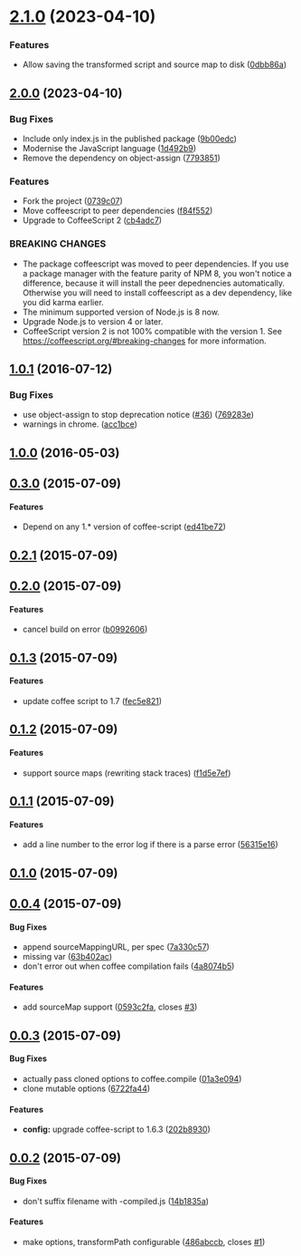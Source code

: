 # [2.1.0](https://github.com/prantlf/karma-coffee-preprocessor/compare/v2.0.0...v2.1.0) (2023-04-10)


### Features

* Allow saving the transformed script and source map to disk ([0dbb86a](https://github.com/prantlf/karma-coffee-preprocessor/commit/0dbb86ad5692dcedff3625f2c4acb6f59465939a))

## [2.0.0](https://github.com/prantlf/karma-coffee-preprocessor/compare/ef1c7ae0c9a2153ba66e17610da175ac7996423d...v2.0.0) (2023-04-10)


### Bug Fixes

* Include only index.js in the published package ([9b00edc](https://github.com/prantlf/karma-coffee-preprocessor/commit/9b00edc359d85591ab503cae7181a03bbe3bd482))
* Modernise the JavaScript language ([1d492b9](https://github.com/prantlf/karma-coffee-preprocessor/commit/1d492b9921468e2522b5b918f2d3339fc54524bf))
* Remove the dependency on object-assign ([7793851](https://github.com/prantlf/karma-coffee-preprocessor/commit/7793851b0ec0f51021923548119176b7d2d6cea5))


### Features

* Fork the project ([0739c07](https://github.com/prantlf/karma-coffee-preprocessor/commit/0739c072304527ddc3fe376ab51b35cc3ce22637))
* Move coffeescript to peer dependencies ([f84f552](https://github.com/prantlf/karma-coffee-preprocessor/commit/f84f552a73b6b0bff3583039215e4c5c285d21da))
* Upgrade to CoffeeScript 2 ([cb4adc7](https://github.com/prantlf/karma-coffee-preprocessor/commit/cb4adc75a5d59b1028520812c196f1670260078b))


### BREAKING CHANGES

* The package coffeescript was moved to peer dependencies. If you use a package manager with the feature parity of NPM 8, you won't notice a difference, because it will install the peer depednencies automatically. Otherwise you will need to install coffeescript as a dev dependency, like you did karma earlier.
* The minimum supported version of Node.js is 8 now.
* Upgrade Node.js to version 4 or later.
* CoffeeScript version 2 is not 100% compatible with the version 1. See https://coffeescript.org/#breaking-changes for more information.


## [1.0.1](https://github.com/karma-runner/karma-coffee-preprocessor/compare/v1.0.0...v1.0.1) (2016-07-12)


### Bug Fixes

* use object-assign to stop deprecation notice ([#36](https://github.com/karma-runner/karma-coffee-preprocessor/issues/36)) ([769283e](https://github.com/karma-runner/karma-coffee-preprocessor/commit/769283e))
* warnings in chrome. ([acc1bce](https://github.com/karma-runner/karma-coffee-preprocessor/commit/acc1bce))


## [1.0.0](https://github.com/karma-runner/karma-coffee-preprocessor/compare/v0.3.0...v1.0.0) (2016-05-03)


## [0.3.0](https://github.com/karma-runner/karma-coffee-preprocessor/compare/v0.2.1...v0.3.0) (2015-07-09)


#### Features

* Depend on any 1.* version of coffee-script ([ed41be72](https://github.com/karma-runner/karma-coffee-preprocessor/commit/ed41be72))


## [0.2.1](https://github.com/karma-runner/karma-coffee-preprocessor/compare/v0.2.0...v0.2.1) (2015-07-09)


## [0.2.0](https://github.com/karma-runner/karma-coffee-preprocessor/compare/v0.1.3...v0.2.0) (2015-07-09)


#### Features

* cancel build on error ([b0992606](https://github.com/karma-runner/karma-coffee-preprocessor/commit/b0992606))


## [0.1.3](https://github.com/karma-runner/karma-coffee-preprocessor/compare/v0.1.2...v0.1.3) (2015-07-09)


#### Features

* update coffee script to 1.7 ([fec5e821](https://github.com/karma-runner/karma-coffee-preprocessor/commit/fec5e821))


## [0.1.2](https://github.com/karma-runner/karma-coffee-preprocessor/compare/v0.1.1...v0.1.2) (2015-07-09)


#### Features

* support source maps (rewriting stack traces) ([f1d5e7ef](https://github.com/karma-runner/karma-coffee-preprocessor/commit/f1d5e7ef))


## [0.1.1](https://github.com/karma-runner/karma-coffee-preprocessor/compare/v0.1.0...v0.1.1) (2015-07-09)


#### Features

* add a line number to the error log if there is a parse error ([56315e16](https://github.com/karma-runner/karma-coffee-preprocessor/commit/56315e16))


## [0.1.0](https://github.com/karma-runner/karma-coffee-preprocessor/compare/v0.0.4...v0.1.0) (2015-07-09)


## [0.0.4](https://github.com/karma-runner/karma-coffee-preprocessor/compare/v0.0.3...v0.0.4) (2015-07-09)


#### Bug Fixes

* append sourceMappingURL, per spec ([7a330c57](https://github.com/karma-runner/karma-coffee-preprocessor/commit/7a330c57))
* missing var ([63b402ac](https://github.com/karma-runner/karma-coffee-preprocessor/commit/63b402ac))
* don't error out when coffee compilation fails ([4a8074b5](https://github.com/karma-runner/karma-coffee-preprocessor/commit/4a8074b5))


#### Features

* add sourceMap support ([0593c2fa](https://github.com/karma-runner/karma-coffee-preprocessor/commit/0593c2fa), closes [#3](https://github.com/karma-runner/karma-coffee-preprocessor/issues/3))


## [0.0.3](https://github.com/karma-runner/karma-coffee-preprocessor/compare/v0.0.2...v0.0.3) (2015-07-09)


#### Bug Fixes

* actually pass cloned options to coffee.compile ([01a3e094](https://github.com/karma-runner/karma-coffee-preprocessor/commit/01a3e094))
* clone mutable options ([6722fa44](https://github.com/karma-runner/karma-coffee-preprocessor/commit/6722fa44))


#### Features

* **config:** upgrade coffee-script to 1.6.3 ([202b8930](https://github.com/karma-runner/karma-coffee-preprocessor/commit/202b8930))


## [0.0.2](https://github.com/karma-runner/karma-coffee-preprocessor/compare/v0.0.1...v0.0.2) (2015-07-09)


#### Bug Fixes

* don't suffix filename with -compiled.js ([14b1835a](https://github.com/karma-runner/karma-coffee-preprocessor/commit/14b1835a))


#### Features

* make options, transformPath configurable ([486abccb](https://github.com/karma-runner/karma-coffee-preprocessor/commit/486abccb), closes [#1](https://github.com/karma-runner/karma-coffee-preprocessor/issues/1))
